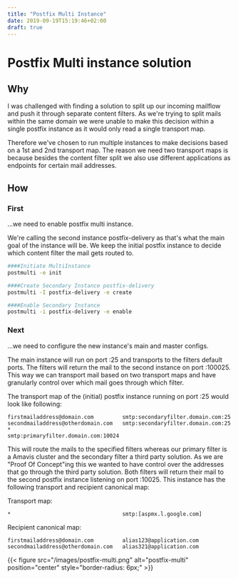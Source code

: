 ```yaml
---
title: "Postfix Multi Instance"
date: 2019-09-19T15:19:46+02:00
draft: true
---
```


# Postfix Multi instance solution

## Why

I was challenged with finding a solution to split up our incoming mailflow and push it through separate content filters. As we're trying to split mails within the same domain we were unable to make this decision within a single postfix instance as it would only read a single transport map.

Therefore we've chosen to run multiple instances to make decisions based on a 1st and 2nd transport map. The reason we need two transport maps is because besides the content filter split we also use different applications as endpoints for certain mail addresses.

## How

### First
...we need to enable postfix multi instance.

We're calling the second instance postfix-delivery as that's what the main goal of the instance will be. We keep the initial postfix instance to decide which content filter the mail gets routed to.

```bash
####Initiate MultiInstance
postmulti -e init

####Create Secondary Instance postfix-delivery
postmulti -I postfix-delivery -e create

####Enable Secondary Instance
postmulti -i postfix-delivery -e enable
```

### Next
...we need to configure the new instance's main and master configs.

The main instance will run on port :25 and transports to the filters default ports. The filters will return the mail to the second instance on port :100025. This way we can transport mail based on two transport maps and have granularly control over which mail goes through which filter.

The transport map of the (initial) postfix instance running on port :25 would look like following:

```
firstmailaddress@domain.com         smtp:secondaryfilter.domain.com:25
secondmailaddress@otherdomain.com   smtp:secondaryfilter.domain.com:25
*                                   smtp:primaryfilter.domain.com:10024
```

This will route the mails to the specified filters whereas our primary filter is a Amavis cluster and the secondary filter a third party solution. As we are "Proof Of Concept"ing this we wanted to have control over the addresses that go through the third party solution. Both filters will return their mail to the second postfix instance listening on port :10025. This instance has the following transport and recipient canonical map:

Transport map:
```
*                                   smtp:[aspmx.l.google.com]
```

Recipient canonical map:
```
firstmailaddress@domain.com         alias123@application.com
secondmailaddress@otherdomain.com   alias321@application.com
```

{{< figure src="/images/postfix-multi.png" alt="postfix-multi" position="center" style="border-radius: 6px;" >}}
